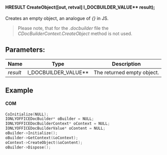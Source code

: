 #### HRESULT CreateObject(\[out, retval] I\_DOCBUILDER\_VALUE\*\* result);

Creates an empty object, an analogue of *{}* in JS.

> Please note, that for the *.docbuilder* file the *CDocBuilderContext.CreateObject* method is not used.

## Parameters:

| Name     | Type                     | Description                |
| -------- | ------------------------ | -------------------------- |
| *result* | I\_DOCBUILDER\_VALUE\*\* | The returned empty object. |

## Example

#### COM

```c++
CoInitialize(NULL);
IONLYOFFICEDocBuilder* oBuilder = NULL;
IONLYOFFICEDocBuilderContext* oContext = NULL;
IONLYOFFICEDocBuilderValue* oContent = NULL;
oBuilder->Initialize();
oBuilder->GetContext(&oContext);
oContext->CreateObject(&oContent);
oBuilder->Dispose();
```
